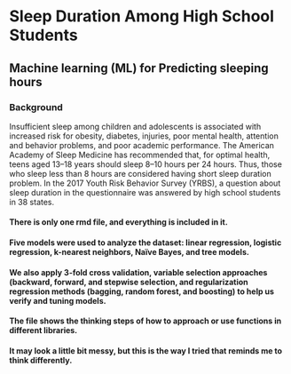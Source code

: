 
# Sleep Duration Among High School Students
## Machine learning (ML) for Predicting sleeping hours


### Background
Insufficient sleep among children and adolescents is associated with increased risk for obesity, diabetes, injuries, poor mental health, attention and behavior problems, and poor academic performance.
The American Academy of Sleep Medicine has recommended that, for optimal health, teens aged 13–18 years should sleep 8–10 hours per 24 hours. Thus, those who sleep less than 8 hours are considered having short sleep duration problem.
In the 2017 Youth Risk Behavior Survey (YRBS), a question about sleep duration in the questionnaire was answered by high school students in 38 states. 
#### There is only one rmd file, and everything is included in it.
#### Five models were used to analyze the dataset: linear regression, logistic regression, k-nearest neighbors, Naïve Bayes, and tree models.
#### We also apply 3-fold cross validation, variable selection approaches (backward, forward, and stepwise selection, and regularization regression methods (bagging, random forest, and boosting) to help us verify and tuning models. 

#### The file shows the thinking steps of how to approach or use functions in different libraries. 
#### It may look a little bit messy, but this is the way I tried that reminds me to think differently. 
